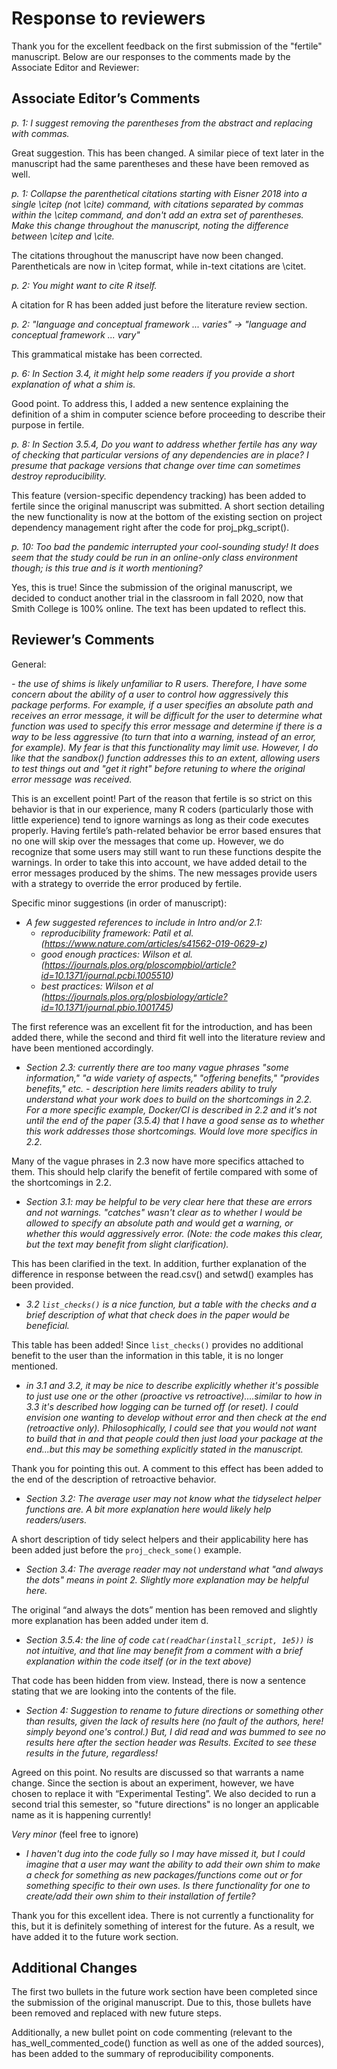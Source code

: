 # Response to reviewers

Thank you for the excellent feedback on the first submission of the "fertile" manuscript. Below are our responses to the comments made by the Associate Editor and Reviewer:


## Associate Editor’s Comments

*p. 1: I suggest removing the parentheses from the abstract and replacing with commas.*

Great suggestion. This has been changed. A similar piece of text later in the manuscript had the same parentheses and these have been removed as well.

*p. 1: Collapse the parenthetical citations starting with Eisner 2018 into a single \citep (not \cite) command, with citations separated by commas within the \citep command, and don't add an extra set of parentheses.  Make this change throughout the manuscript, noting the difference between \citep and \cite.*

The citations throughout the manuscript have now been changed. Parentheticals are now in \citep format, while in-text citations are \citet.

*p. 2: You might want to cite R itself.*

A citation for R has been added just before the literature review section.

*p. 2:  "language and conceptual framework ... varies" -> "language and conceptual framework ... vary"*

This grammatical mistake has been corrected.

*p. 6: In Section 3.4, it might help some readers if you provide a short explanation of what a shim is.*

Good point. To address this, I added a new sentence explaining the definition of a shim in computer science before proceeding to describe their purpose in fertile.

*p. 8: In Section 3.5.4, Do you want to address whether fertile has any way of checking that particular versions of any dependencies are in place? I presume that package versions that change over time can sometimes destroy reproducibility.*

This feature (version-specific dependency tracking) has been added to fertile since the original manuscript was submitted. A short section detailing the new functionality is now at the bottom of the existing section on project dependency management right after the code for proj_pkg_script().

*p. 10:  Too bad the pandemic interrupted your cool-sounding study!  It does seem that the study could be run in an online-only class environment though; is this true and is it worth mentioning?*

Yes, this is true! Since the submission of the original manuscript, we decided to conduct another trial in the classroom in fall 2020, now that Smith College is 100% online. The text has been updated to reflect this.


## Reviewer’s Comments


General:

*- the use of shims is likely unfamiliar to R users. Therefore, I have some concern about the ability of a user to control how aggressively this package performs. For example, if a user specifies an absolute path and receives an error message, it will be difficult for the user to determine what function was used to specify this error message and determine if there is a way to be less aggressive (to turn that into a warning, instead of an error, for example). My fear is that this functionality may limit use. However, I do like that the sandbox() function addresses this to an extent, allowing users to test things out and "get it right" before retuning to where the original error message was received.* 

This is an excellent point! Part of the reason that fertile is so strict on this behavior is that in our experience, many R coders (particularly those with little experience) tend to ignore warnings as long as their code executes properly. Having fertile’s path-related behavior be error based ensures that no one will skip over the messages that come up. However, we do recognize that some users may still want to run these functions despite the warnings. In order to take this into account, we have added detail to the error messages produced by the shims. The new messages provide users with a strategy to override the error produced by fertile.

Specific minor suggestions (in order of manuscript):

- *A few suggested references to include in Intro and/or 2.1:* 
    - *reproducibility framework: Patil et al. (https://www.nature.com/articles/s41562-019-0629-z)*
    - *good enough practices: Wilson et al. (https://journals.plos.org/ploscompbiol/article?id=10.1371/journal.pcbi.1005510)*
    - *best practices: Wilson et al (https://journals.plos.org/plosbiology/article?id=10.1371/journal.pbio.1001745)*

The first reference was an excellent fit for the introduction, and has been added there, while the second and third fit well into the literature review and have been mentioned accordingly.  

- *Section 2.3: currently there are too many vague phrases "some information," "a wide variety of aspects," "offering benefits," "provides benefits," etc. - description here limits readers ability to truly understand what your work does to build on the shortcomings in 2.2. For a more specific example, Docker/CI is described in 2.2 and it's not until the end of the paper (3.5.4) that I have a good sense as to whether this work addresses those shortcomings. Would love more specifics in 2.2.*

Many of the vague phrases in 2.3 now have more specifics attached to them. This should help clarify the benefit of fertile compared with some of the shortcomings in 2.2.

- *Section 3.1: may be helpful to be very clear here that these are errors and not warnings. "catches" wasn't clear as to whether I would be allowed to specify an absolute path and would get a warning, or whether this would aggressively error. (Note: the code makes this clear, but the text may benefit from slight clarification).*

This has been clarified in the text. In addition, further explanation of the difference in response between the read.csv() and setwd() examples has been provided.

- *3.2 `list_checks()` is a nice function, but a table with the checks and a brief description of what that check does in the paper would be beneficial.*

This table has been added! Since `list_checks()` provides no additional benefit to the user than the information in this table, it is no longer mentioned.

- *in 3.1 and 3.2, it may be nice to describe explicitly whether it's possible to just use one or the other (proactive vs retroactive)....similar to how in 3.3 it's described how logging can be turned off (or reset). I could envision one wanting to develop without error and then check at the end (retroactive only). Philosophically, I could see that you would not want to build that in and that people could then just load your package at the end...but this may be something explicitly stated in the manuscript.*

Thank you for pointing this out. A comment to this effect has been added to the end of the description of retroactive behavior. 

- *Section 3.2: The average user may not know what the tidyselect helper functions are.  A bit more explanation here would likely help readers/users.*

A short description of tidy select helpers and their applicability here has been added just before the `proj_check_some()` example.

- *Section 3.4: The average reader may not understand what "and always the dots" means in point 2. Slightly more explanation may be helpful here.* 

The original “and always the dots” mention has been removed and slightly more explanation has been added under item d.

- *Section 3.5.4: the line of code `cat(readChar(install_script, 1e5))` is not intuitive, and that line may benefit from a comment with a brief explanation within the code itself (or in the text above)*

That code has been hidden from view. Instead, there is now a sentence stating that we are looking into the contents of the file.

- *Section 4: Suggestion to rename to future directions or something other than results, given the lack of results here (no fault of the authors, here! simply beyond one's control.) But, I did read and was bummed to see no results here after the section header was Results. Excited to see these results in the future, regardless!*

Agreed on this point. No results are discussed so that warrants a name change. Since the section is about an experiment, however, we have chosen to replace it with “Experimental Testing”. We also decided to run a second trial this semester, so "future directions" is no longer an applicable name as it is happening currently!

*Very minor* (feel free to ignore)
- *I haven't dug into the code fully so I may have missed it, but I could imagine that a user may want the ability to add their own shim to make a check for something as new packages/functions come out or for something specific to their own uses. Is there functionality for one to create/add their own shim to their installation of fertile?*

Thank you for this excellent idea. There is not currently a functionality for this, but it is definitely something of interest for the future. As a result, we have added it to the future work section.


## Additional Changes

The first two bullets in the future work section have been completed since the submission of the original manuscript. Due to this, those bullets have been removed and replaced with new future steps.

Additionally, a new bullet point on code commenting (relevant to the has_well_commented_code() function as well as one of the added sources), has been added to the summary of reproducibility components.



